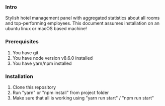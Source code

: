 ### Intro
Stylish hotel management panel with aggregated statistics about all rooms and top-performing employees.
This document assumes installation on an ubuntu linux or macOS based machine!

### Prerequisites 
1. You have git
2. You have node version v8.6.0 installed
3. You have yarn/npm installed

### Installation

1. Clone this repository
2. Run "yarn" or "npm install" from project folder
3. Make sure that all is working using "yarn run start" / "npm run start" 